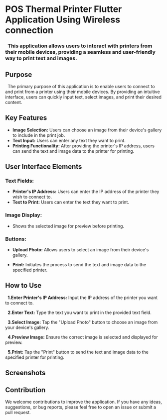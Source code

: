 # POS Thermal Printer Flutter Application Using Wireless connection


 ### &nbsp;   This application allows users to interact with printers from their mobile devices, providing a seamless and user-friendly way to print text and images.

## Purpose
  &nbsp; The primary purpose of this application is to enable users to connect to and print from a printer using their mobile devices. By providing an intuitive interface, users can quickly input text, select images, and print their desired content.

## Key Features
+ **Image Selection:** Users can choose an image from their device's gallery to include in the print job.
+ **Text Input:** Users can enter any text they want to print.
+ **Printing Functionality:** After providing the printer's IP address, users can send the text and image data to the printer for printing.
  
##  User Interface Elements
###  Text Fields:
  + **Printer's IP Address:** Users can enter the IP address of the printer they wish to connect to.
  +  **Text to Print:** Users can enter the text they want to print.
### Image Display:
  + Shows the selected image for preview before printing.
### Buttons:
  + **Upload Photo:** Allows users to select an image from their device's gallery.

+ **Print:** Initiates the process to send the text and image data to the specified printer.

## How to Use
&nbsp; **1.Enter Printer's IP Address:** Input the IP address of the printer you want to connect to.

&nbsp; **2.Enter Text:** Type the text you want to print in the provided text field.

&nbsp; **3.Select Image:** Tap the "Upload Photo" button to choose an image from your device's gallery.

&nbsp; **4.Preview Image:** Ensure the correct image is selected and displayed for preview.

&nbsp; **5.Print:** Tap the "Print" button to send the text and image data to the specified printer for printing.

## Screenshots


## Contribution
We welcome contributions to improve the application. If you have any ideas, suggestions, or bug reports, please feel free to open an issue or submit a pull request.
